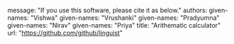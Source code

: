 message: "If you use this software, please cite it as below."
authors:
 given-names: "Vishwa" 
 given-names: "Vrushanki"
 given-names: "Pradyumna"
 given-names: "Nirav"
 given-names: "Priya"
title: "Arithematic calculator"
url: "https://github.com/github/linguist"
